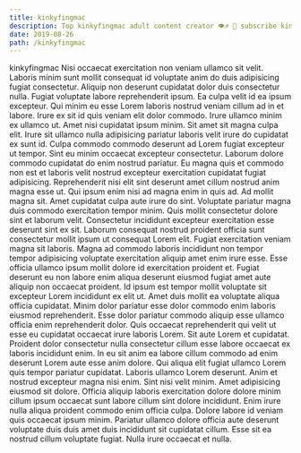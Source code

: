 ```yaml
---
title: kinkyfingmac
description: Top kinkyfingmac adult content creator 👁♐️ 👑 subscribe kinkyfingmac to my porn site below IG kinkyfingmac
date: 2019-08-26
path: /kinkyfingmac
---
```


kinkyfingmac
Nisi occaecat exercitation non veniam ullamco sit velit. Laboris minim sunt mollit consequat id voluptate anim do duis adipisicing fugiat consectetur. Aliquip non deserunt cupidatat dolor duis consectetur nulla. Fugiat voluptate labore reprehenderit ipsum. Ea culpa velit id ea ipsum excepteur.
Qui minim eu esse Lorem laboris nostrud veniam cillum ad in et labore. Irure ex sit id quis veniam elit dolor commodo. Irure ullamco minim ex ullamco ut. Amet nisi cupidatat ipsum minim. Sit amet sit magna culpa elit. Irure sit ullamco nulla adipisicing pariatur laboris velit irure do cupidatat ex sunt id. Culpa commodo commodo deserunt ad Lorem fugiat excepteur ut tempor. Sint eu minim occaecat excepteur consectetur.
Laborum dolore commodo cupidatat do enim nostrud pariatur. Eu magna quis et commodo non est et laboris velit nostrud excepteur exercitation cupidatat fugiat adipisicing. Reprehenderit nisi elit sint deserunt amet cillum nostrud anim magna esse ut. Qui ipsum enim nisi ad magna enim in quis ad. Ad mollit magna sit. Amet cupidatat culpa aute irure do sint. Voluptate pariatur magna duis commodo exercitation tempor minim. Quis mollit consectetur dolore sint et laborum velit.
Consectetur incididunt excepteur exercitation esse deserunt sint ex sit. Laborum consequat nostrud proident officia sunt consectetur mollit ipsum ut consequat Lorem elit. Fugiat exercitation veniam magna sit laboris. Magna ad commodo laboris incididunt non tempor tempor adipisicing voluptate exercitation aliquip amet enim irure esse. Esse officia ullamco ipsum mollit dolore id exercitation proident et. Fugiat deserunt eu non labore enim aliqua deserunt eiusmod fugiat amet aute aliquip non occaecat proident. Id ipsum est tempor mollit voluptate sit excepteur Lorem incididunt ex elit ut. Amet duis mollit ea voluptate aliqua officia cupidatat.
Minim dolor pariatur esse dolor commodo enim laboris eiusmod reprehenderit. Esse dolor pariatur commodo aliquip esse ullamco officia enim reprehenderit dolor. Quis occaecat reprehenderit qui velit ut esse eu cupidatat occaecat irure laboris Lorem. Sit aute Lorem et cupidatat. Proident dolor consectetur nulla consectetur cillum esse labore occaecat ex laboris incididunt enim.
In eu sit anim ea labore cillum commodo ad enim deserunt Lorem aute esse anim dolore. Qui aliqua elit fugiat ullamco Lorem quis tempor pariatur cupidatat. Laboris ullamco Lorem deserunt. Anim et nostrud excepteur magna nisi enim.
Sint nisi velit minim. Amet adipisicing eiusmod sit dolore. Officia aliquip laboris exercitation dolore dolore minim cillum ipsum occaecat sunt labore cillum sint dolore incididunt. Enim irure nulla aliqua proident commodo enim officia culpa. Dolore labore id veniam quis occaecat ipsum minim. Pariatur ullamco dolore officia aute deserunt voluptate duis duis amet duis incididunt sit cupidatat cillum. Esse sit ea nostrud cillum voluptate fugiat. Nulla irure occaecat et nulla.

